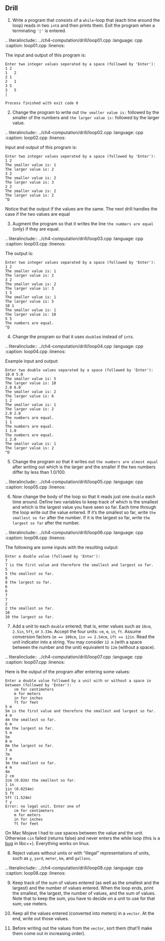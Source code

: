 ## Drill

1. Write a program that consists of a `while`-loop that (each time around the loop) reads in two `int`s and then prints them. 
Exit the program when a terminating `'|'` is entered.

.. literalinclude:: ../ch4-computation/drill/loop01.cpp
   :language: cpp
   :caption: loop01.cpp
   :linenos:
   
The input and output of this program is:

```
Enter two integer values seperated by a space (followed by 'Enter'):
1 2
1	2
2 1
2	1
3 5
3	5
|

Process finished with exit code 0
```

2. Change the program to write out `the smaller value is:` followed by the smaller of the numbers 
and `the larger value is:` followed by the larger value.

.. literalinclude:: ../ch4-computation/drill/loop02.cpp
   :language: cpp
   :caption: loop02.cpp
   :linenos:

Input and output of this program is:

```
Enter two integer values seperated by a space (followed by 'Enter'):
1 2
The smaller value is: 1
The larger value is: 2
3 2
The smaller value is: 2
The larger value is: 3
2 2
The smaller value is: 2
The larger value is: 2
^D
```

Notice that the output if the values are the same. The next drill handles the case if the two values are equal

3. Augment the program so that it writes the line `the numbers are equal` (only) if they are equal.

.. literalinclude:: ../ch4-computation/drill/loop03.cpp
   :language: cpp
   :caption: loop03.cpp
   :linenos:
   
   
The output is:

```
Enter two integer values separated by a space (followed by 'Enter'):
1 2
The smaller value is: 1
The larger value is: 2
3 2
The smaller value is: 2
The larger value is: 3
1 5
The smaller value is: 1
The larger value is: 5
10 1
The smaller value is: 1
The larger value is: 10
5 5
The numbers are equal.
^D
```

4. Change the program so that it uses `double`s instead of `int`s.

.. literalinclude:: ../ch4-computation/drill/loop04.cpp
   :language: cpp
   :caption: loop04.cpp
   :linenos:
   
Example input and output:

```
Enter two double values separated by a space (followed by 'Enter'):
10.0 5.0
The smaller value is: 5
The larger value is: 10
2.0 6.0
The smaller value is: 2
The larger value is: 6
1 2
The smaller value is: 1
The larger value is: 2
2.0 2.0
The numbers are equal.
1 1
The numbers are equal.
1 1.0
The numbers are equal.
1 2.0
The smaller value is: 1
The larger value is: 2
^D
```

5. Change the program so that it writes out `the numbers are almost equal` 
after writing out which is the larger and the smaller if the two numbers differ by less than 1.0/100.

.. literalinclude:: ../ch4-computation/drill/loop05.cpp
   :language: cpp
   :caption: loop05.cpp
   :linenos:

6. Now change the body of the loop so that it reads just one `double` each time around. 
Define two variables to keep track of which is the smallest and which is the largest value you have seen so far. 
Each time through the loop write out the value entered. 
If it’s the smallest so far, write `the smallest so far` after the number. 
If it is the largest so far, write `the largest so far` after the number.

.. literalinclude:: ../ch4-computation/drill/loop06.cpp
   :language: cpp
   :caption: loop06.cpp
   :linenos:

The following are some inputs with the resulting output:

```
Enter a double value (followed by 'Enter'):
7
7 is the first value and therefore the smallest and largest so far.
5
5 the smallest so far.
8
8 the largest so far.
6
6
7
7
2
2 the smallest so far.
10
10 the largest so far.
```

7. Add a unit to each `double` entered; that is, enter values such as `10cm`, `2.5in`, `5ft`, or `3.33m`. 
Accept the four units: `cm`, `m`, `in`, `ft`. Assume conversion factors `1m == 100cm`, `1in == 2.54cm`, `1ft == 12in`. 
Read the unit indicator into a string. 
You may consider `12 m` (with a space between the number and the unit) equivalent to `12m` (without a space).

.. literalinclude:: ../ch4-computation/drill/loop07.cpp
   :language: cpp
   :caption: loop07.cpp
   :linenos:

Here is the output of the program after entering some values:

```
Enter a double value followed by a unit with or without a space in between (followed by 'Enter'):
	cm for centimeters
	m for meters
	in for inches
	ft for feet
5 m
5m is the first value and therefore the smallest and largest so far.
4 m
4m the smallest so far.
6 m
6m the largest so far.
5 m
5m
8 m
8m the largest so far.
7 m
7m
3 m
3m the smallest so far.
4 m
4m
2 cm
2cm (0.02m) the smallest so far.
1 in
1in (0.0254m)
5 ft
5ft (1.524m)
7 y
Error: no legal unit. Enter one of 
	cm for centimeters
	m for meters
	in for inches
	ft for feet
```

On Mac Mojave I had to use spaces between the value and the unit. Otherwise `cin` failed (returns false) and never enters 
the while loop (this is a [bug](https://bugs.llvm.org/show_bug.cgi?id=17782) in libc++). Everything works on linux.

8. Reject values without units or with “illegal” representations of units, such as `y`, `yard`, `meter`, `km`, and `gallons`.

.. literalinclude:: ../ch4-computation/drill/loop08.cpp
   :language: cpp
   :caption: loop08.cpp
   :linenos:

9. Keep track of the sum of values entered (as well as the smallest and the largest) and the number of values entered. 
When the loop ends, print the smallest, the largest, the number of values, and the sum of values. 
Note that to keep the sum, you have to decide on a unit to use for that sum; use meters.


10. Keep all the values entered (converted into meters) in a `vector`. At the end, write out those values.


11. Before writing out the values from the `vector`, sort them (that’ll make them come out in increasing order).

